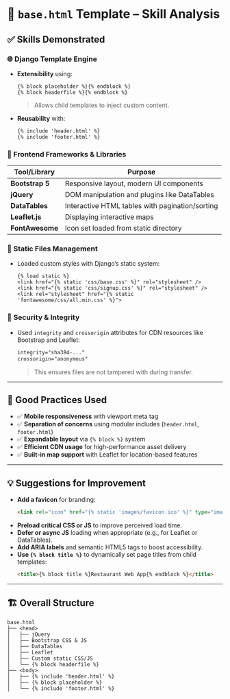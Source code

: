 # 🧱 `base.html` Template – Skill Analysis

## ✅ Skills Demonstrated

### 🌐 Django Template Engine
- **Extensibility** using:
  ```django
  {% block placeholder %}{% endblock %}
  {% block headerfile %}{% endblock %}
  ```
  > Allows child templates to inject custom content.
- **Reusability** with:
  ```django
  {% include 'header.html' %}
  {% include 'footer.html' %}
  ```

### 🧰 Frontend Frameworks & Libraries

| Tool/Library      | Purpose                                  |
|-------------------|------------------------------------------|
| **Bootstrap 5**   | Responsive layout, modern UI components |
| **jQuery**        | DOM manipulation and plugins like DataTables |
| **DataTables**    | Interactive HTML tables with pagination/sorting |
| **Leaflet.js**    | Displaying interactive maps              |
| **FontAwesome**   | Icon set loaded from static directory    |

### 🎨 Static Files Management
- Loaded custom styles with Django’s static system:
  ```django
  {% load static %}
  <link href="{% static 'css/base.css' %}" rel="stylesheet" />
  <link href="{% static 'css/signup.css' %}" rel="stylesheet" />
  <link rel="stylesheet" href="{% static 'fontawesome/css/all.min.css' %}">
  ```

### 🔐 Security & Integrity
- Used `integrity` and `crossorigin` attributes for CDN resources like Bootstrap and Leaflet:
  ```html
  integrity="sha384-..."
  crossorigin="anonymous"
  ```
  > This ensures files are not tampered with during transfer.

---

## 🧠 Good Practices Used

- ✅ **Mobile responsiveness** with viewport meta tag
- ✅ **Separation of concerns** using modular includes (`header.html`, `footer.html`)
- ✅ **Expandable layout** via `{% block %}` system
- ✅ **Efficient CDN usage** for high-performance asset delivery
- ✅ **Built-in map support** with Leaflet for location-based features

---

## 💡 Suggestions for Improvement

- **Add a favicon** for branding:
  ```html
  <link rel="icon" href="{% static 'images/favicon.ico' %}" type="image/x-icon" />
  ```
- **Preload critical CSS or JS** to improve perceived load time.
- **Defer or async JS** loading when appropriate (e.g., for Leaflet or DataTables).
- **Add ARIA labels** and semantic HTML5 tags to boost accessibility.
- **Use `{% block title %}`** to dynamically set page titles from child templates:
  ```html
  <title>{% block title %}Restaurant Web App{% endblock %}</title>
  ```

---

## 🏗️ Overall Structure

```
base.html
├── <head>
│   ├── jQuery
│   ├── Bootstrap CSS & JS
│   ├── DataTables
│   ├── Leaflet
│   ├── Custom static CSS/JS
│   └── {% block headerfile %}
├── <body>
│   ├── {% include 'header.html' %}
│   ├── {% block placeholder %}
│   └── {% include 'footer.html' %}
```
